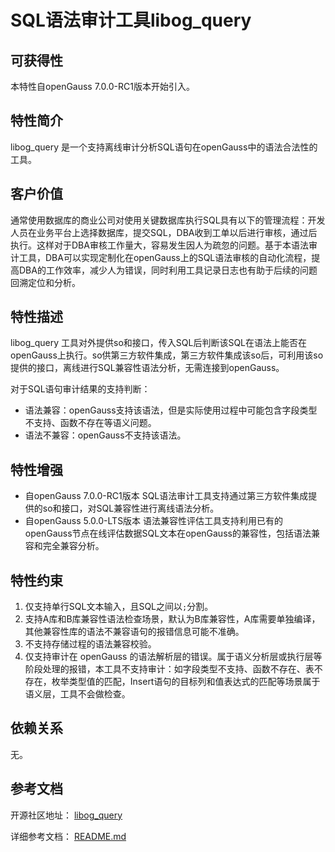 # SQL语法审计工具libog_query

## 可获得性<a name="section56086982"></a>

本特性自openGauss 7.0.0-RC1版本开始引入。

## 特性简介<a name="section35020791"></a>

libog_query 是一个支持离线审计分析SQL语句在openGauss中的语法合法性的工具。

## 客户价值<a name="section46751668"></a>

通常使用数据库的商业公司对使用关键数据库执行SQL具有以下的管理流程：开发人员在业务平台上选择数据库，提交SQL，DBA收到工单以后进行审核，通过后执行。这样对于DBA审核工作量大，容易发生因人为疏忽的问题。基于本语法审计工具，DBA可以实现定制化在openGauss上的SQL语法审核的自动化流程，提高DBA的工作效率，减少人为错误，同时利用工具记录日志也有助于后续的问题回溯定位和分析。

## 特性描述<a name="section18111828"></a>

libog_query 工具对外提供so和接口，传入SQL后判断该SQL在语法上能否在openGauss上执行。so供第三方软件集成，第三方软件集成该so后，可利用该so提供的接口，离线进行SQL兼容性语法分析，无需连接到openGauss。

对于SQL语句审计结果的支持判断：
   - 语法兼容：openGauss支持该语法，但是实际使用过程中可能包含字段类型不支持、函数不存在等语义问题。
   - 语法不兼容：openGauss不支持该语法。


## 特性增强<a name="section28788730"></a>

- 自openGauss 7.0.0-RC1版本 SQL语法审计工具支持通过第三方软件集成提供的so和接口，对SQL兼容性进行离线语法分析。
- 自openGauss 5.0.0-LTS版本 语法兼容性评估工具支持利用已有的openGauss节点在线评估数据SQL文本在openGauss的兼容性，包括语法兼容和完全兼容分析。

## 特性约束<a name="section06531946143616"></a>

1. 仅支持单行SQL文本输入，且SQL之间以`;`分割。
2. 支持A库和B库兼容性语法检查场景，默认为B库兼容性，A库需要单独编译，其他兼容性库的语法不兼容语句的报错信息可能不准确。
3. 不支持存储过程的语法兼容校验。
4. 仅支持审计在 openGauss 的语法解析层的错误。属于语义分析层或执行层等阶段处理的报错，本工具不支持审计：如字段类型不支持、函数不存在、表不存在，枚举类型值的匹配，Insert语句的目标列和值表达式的匹配等场景属于语义层，工具不会做检查。

## 依赖关系<a name="section57771982"></a>

无。

## 参考文档<a name="section57771982"></a>

开源社区地址： [libog_query](https://gitcode.com/opengauss/openGauss-server/tree/master/src/bin/libog_query/)

详细参考文档： <a href="https://gitcode.com/opengauss/openGauss-server/blob/master/src/bin/libog_query/readme.md ">README.md</a>



